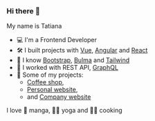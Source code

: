 ### Hi there :wave:

My name is Tatiana

- :computer: I'm a Frontend Developer
- :hammer_and_wrench: I built projects with [Vue](https://vuejs.org/), [Angular](https://angular.io/) and [React](https://reactjs.org/)
- :art: I know [Bootstrap](https://getbootstrap.com/), [Bulma](https://bulma.io/) and [Tailwind](https://tailwindcss.com/)
- :seedling: I worked with REST API, [GraphQL](https://graphql.org)
- :crystal_ball: Some of my projects: 
  - [Coffee shop](https://coffee-house-test.netlify.app/), 
  - [Personal website](https://batudaeva.ru/),
  - and [Company website](https://fusionnextinc.com/)

I love :open_book: manga, :lotus_position_woman: yoga and :woman_cook: cooking
